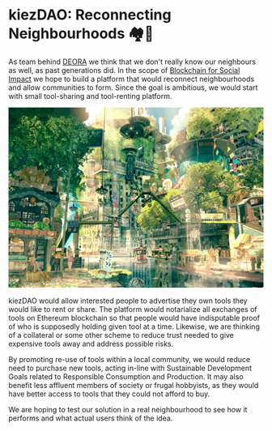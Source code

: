 # kiezDAO: Reconnecting Neighbourhoods 🏘🌱

As team behind [DEORA](https://deora.earth/) we think that we don't really know our neighbours as well, as past generations did. In the scope of [Blockchain for Social Impact](https://blockchainforsocialimpact.com/) we hope to build a platform that would reconnect neighbourhoods and allow communities to form. Since the goal is ambitious, we would start with small tool-sharing and tool-renting platform.

![solarpunk lesbian summer](img/solarpunk123.jpeg "reconnecting neighbourhoods")

kiezDAO would allow interested people to advertise they own tools they would like to rent or share. The platform would notarialize all exchanges of tools on Ethereum blockchain so that people would have indisputable proof of who is supposedly holding given tool at a time. Likewise, we are thinking of a collateral or some other scheme to reduce trust needed to give expensive tools away and address possible risks. 

By promoting re-use of tools within a local community, we would reduce need to purchase new tools, acting in-line with Sustainable Development Goals related to Responsible Consumption and Production. It may also benefit less affluent members of society or frugal hobbyists, as they would have better access to tools that they could not afford to buy. 

We are hoping to test our solution in a real neighbourhood to see how it performs and what actual users think of the idea. 

